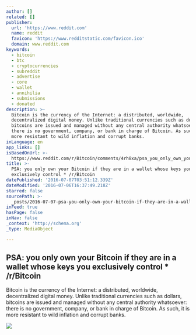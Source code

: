 ```yaml
---
author: []
related: []
publisher:
  url: 'https://www.reddit.com'
  name: reddit
  favicon: 'https://www.redditstatic.com/favicon.ico'
  domain: www.reddit.com
keywords:
  - bitcoin
  - btc
  - cryptocurrencies
  - subreddit
  - advertise
  - core
  - wallet
  - annihilia
  - submissions
  - donated
description: >-
  Bitcoin is the currency of the Internet: a distributed, worldwide,
  decentralized digital money. Unlike traditional currencies such as dollars,
  bitcoins are issued and managed without any central authority whatsoever:
  there is no government, company, or bank in charge of Bitcoin. As such, it is
  more resistant to wild inflation and corrupt banks.
inLanguage: en
app_links: []
isBasedOnUrl: >-
  https://www.reddit.com/r/Bitcoin/comments/4rh8xa/psa_you_only_own_your_bitcoin_if_they_are_in_a/
title: >-
  PSA: you only own your Bitcoin if they are in a wallet whose keys you
  exclusively control * /r/Bitcoin
datePublished: '2016-07-07T03:51:12.339Z'
dateModified: '2016-07-06T16:37:49.218Z'
starred: false
sourcePath: >-
  _posts/2016-07-07-psa-you-only-own-your-bitcoin-if-they-are-in-a-wallet-whose.md
inFeed: true
hasPage: false
inNav: false
_context: 'http://schema.org'
_type: MediaObject

---
```

<article style=""><h1>PSA: you only own your Bitcoin if they are in a wallet whose keys you exclusively control * /r/Bitcoin</h1><p>Bitcoin is the currency of the Internet: a distributed, worldwide, decentralized digital money. Unlike traditional currencies such as dollars, bitcoins are issued and managed without any central authority whatsoever: there is no government, company, or bank in charge of Bitcoin. As such, it is more resistant to wild inflation and corrupt banks.</p><img src="https://www.redditstatic.com/icon.png" /></article>
